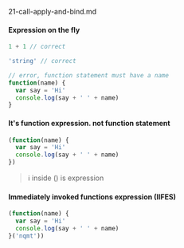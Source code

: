 21-call-apply-and-bind.md

#### Expression on the fly

```javascript
1 + 1 // correct

'string' // correct

// error, function statement must have a name 
function(name) {
  var say = 'Hi'
  console.log(say + ' ' + name)
}
```
#### It's function expression. not function statement 

```javascript
(function(name) {
  var say = 'Hi'
  console.log(say + ' ' + name)
})
```
> :information_source: inside () is expression

#### Immediately invoked functions expression (IIFES)

```javascript
(function(name) {
  var say = 'Hi'
  console.log(say + ' ' + name)
}('nqmt'))
```
